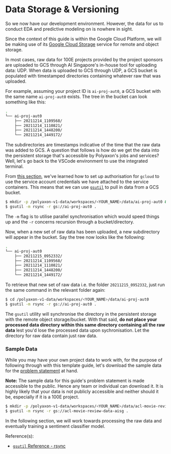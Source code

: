 # Data Storage & Versioning

So we now have our development environment. However, the data for us to
conduct EDA and predictive modeling on is nowhere in sight.

Since the context of this guide is within the Google Cloud Platform,
we will be making use of its
[Google Cloud Storage](https://cloud.google.com/storage)
service for remote and object storage.

In most cases, raw data for 100E projects provided by the project
sponsors are uploaded to GCS through AI Singapore's
in-house tool for uploading data: UDP. When data is uploaded to GCS
through UDP, a GCS bucket is populated with timestamped directories
containing whatever raw that was uploaded.

For example, assuming your project ID is `ai-proj-aut0`,
a GCS bucket with the same name `ai-proj-aut0` exists. The tree in the
bucket can look something like this:

```bash
.
└── ai-proj-aut0
    ├── 20211214_1109568/
    ├── 20211214_1110821/
    ├── 20211214_1448200/
    └── 20211214_1449172/
```

The subdirectories are timestamps indicative of the time that the raw
data was added to GCS. A question that follows is how do we get
the data into the persistent storage that's accessible by Polyaxon's
jobs and services? Well, let's go back to the VSCode environment to use
the integrated terminal.

From [this section](#cloud-sdk-for-development-environment),
we've learned how to set up authorisation for `gcloud`
to use the service account
credentials we have attached to the service containers.
This means that we can use
[`gsutil`](https://cloud.google.com/storage/docs/gsutil)
to pull in data from a GCS bucket.

```bash
$ mkdir -p /polyaxon-v1-data/workspaces/<YOUR_NAME>/data/ai-proj-aut0 && cd "$_"
$ gsutil -m rsync -r gs://ai-proj-aut0 .
```

The `-m` flag is to utilise parallel synchronisation which would speed
things up and the `-r` concerns recursion through a bucket/directory.

Now, when a new set of raw data has been uploaded, a new subdirectory
will appear in the bucket. Say the tree now looks like the following:

```bash
.
└── ai-proj-aut0
    ├── 20211215_0952332/
    ├── 20211214_1109568/
    ├── 20211214_1110821/
    ├── 20211214_1448200/
    └── 20211214_1449172/
```

To retrieve that new set of raw data i.e. the folder `20211215_0952332`,
just run the same command in the relevant folder again:

```bash
$ cd /polyaxon-v1-data/workspaces/<YOUR_NAME>/data/ai-proj-aut0
$ gsutil -m rsync -r gs://ai-proj-aut0 .
```

The `gsutil` utility will synchronise the directory in the persistent
storage with the remote object storage/bucket.
With that said, __do not place your processed data directory within
this same directory containing all the raw data__ lest you'd lose
the processed data upon sychronisation. Let the directory for raw data
contain just raw data.

### Sample Data

While you may have your own project data to work with, for the purpose
of following through with this template guide, let's download
the sample data for the [problem statement](#guides-problem-statement)
at hand.

__Note:__ The sample data for this guide's problem statement is made
accessible to the public. Hence any team or individual can download
it. It is highly likely that your data is not publicly accessible and
neither should it be, especially if it is a 100E project.

```bash
$ mkdir -p /polyaxon-v1-data/workspaces/<YOUR_NAME>/data/acl-movie-review-data-aisg && cd "$_"
$ gsutil -m rsync -r gs://acl-movie-review-data-aisg .
```

In the following section, we will work towards processing the raw data
and eventually training a sentiment classifier model.

Reference(s):

- [`gsutil` Reference - rsync](https://cloud.google.com/storage/docs/gsutil/commands/rsync)
